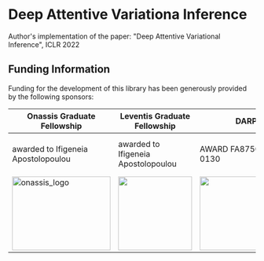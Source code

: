 # Deep Attentive Variationa Inference
Author's implementation of the paper: "Deep Attentive Variational Inference", ICLR 2022

## Funding Information

Funding for the development of this library has been generously provided by the following sponsors:

| **Onassis Graduate Fellowship**  | **Leventis Graduate Fellowship**  |**DARPA**|**NSF**|
| --------------- | --------------- |---------------|---------------|
| awarded to Ifigeneia  Apostolopoulou    | awarded to Ifigeneia Apostolopoulou     |AWARD FA8750-17-2-0130    | AWARD  2038612 & <br> Graduate Research <br> Fellowship  awarded to Ian Char|
| <img src="https://github.com/ifiaposto/Tensorflow-Implementation-of-NVAE/blob/main/img/onassis_logo.png" alt="onassis_logo" width="200px" height="150px">   | <img src="https://github.com/ifiaposto/Tensorflow-Implementation-of-NVAE/blob/main/img/leventis_logo.jpg"  width="150px" height="150px">   |<img src="https://github.com/ifiaposto/Tensorflow-Implementation-of-NVAE/blob/main/img/DARPA_Logo.jpg"  width="200px" height="150px"> |<img src="https://github.com/ifiaposto/Tensorflow-Implementation-of-NVAE/blob/main/img/NSF_logo.png"  width="200px" height="150px">
